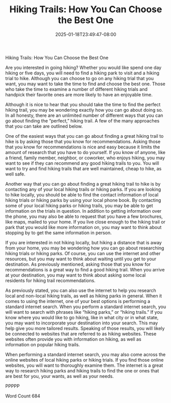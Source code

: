 ﻿---
title: "Hiking Trails:  How You Can Choose the Best One"
date: 2025-01-18T23:49:47-08:00
description: "TXT Tips for Web Success"
featured_image: "/images/TXT.jpg"
tags: ["TXT"]
---

Hiking Trails:  How You Can Choose the Best One

Are you interested in going hiking?  Whether you would like spend one day hiking or five days, you will need to find a hiking park to visit and a hiking trial to hike.  Although you can choose to go on any hiking trial that you want, you may want to take the time to find and choose the best one. Those who take the time to examine a number of different hiking trials and handpick their favorite ones are more likely to have an enjoyable time.  

Although it is nice to hear that you should take the time to find the perfect hiking trail, you may be wondering exactly how you can go about doing so. In all honesty, there are an unlimited number of different ways that you can go about finding the “perfect,” hiking trail.  A few of the many approaches that you can take are outlined below.

One of the easiest ways that you can go about finding a great hiking trail to hike is by asking those that you know for recommendations.  Asking those that you know for recommendations is nice and easy because it limits the amount of research that you have to do yourself.  If you know of anyone, like a friend, family member, neighbor, or coworker, who enjoys hiking, you may want to see if they can recommend any good hiking trails to you.  You will want to try and find hiking trails that are well maintained, cheap to hike, as well safe.

Another way that you can go about finding a great hiking trail to hike is by contacting any of your local hiking trails or hiking parks.  If you are looking to hike locally, you should be able to find the contact information of local hiking trials or hiking parks by using your local phone book. By contacting some of your local hiking parks or hiking trails, you may be able to get information on the trials in question.  In addition to getting information over the phone, you may also be able to request that you have a few brochures, like maps, mailed to your home.  If you live close enough to the hiking trail or park that you would like more information on, you may want to think about stopping by to get the same information in person.

If you are interested in not hiking locally, but hiking a distance that is away from your home, you may be wondering how you can go about researching hiking trials or hiking parks.  Of course, you can use the internet and other resources, but you may want to think about waiting until you get to your destination. As previously mentioned, asking those that you know for recommendations is a great way to find a good hiking trail.  When you arrive at your destination, you may want to think about asking some local residents for hiking trail recommendations.  

As previously stated, you can also use the internet to help you research local and non-local hiking trails, as well as hiking parks in general.  When it comes to using the internet, one of your best options is performing a standard internet search. When you perform a standard internet search, you will want to search with phrases like “hiking parks,” or “hiking trails.”  If you know where you would like to go hiking, like in what city or in what state, you may want to incorporate your destination into your search. This may help give you more tailored results.  Speaking of those results, you will likely be connected to websites that are referred to as hiking websites.  These websites often provide you with information on hiking, as well as information on popular hiking trails.

When performing a standard internet search, you may also come across the online websites of local hiking parks or hiking trials.  If you find those online websites, you will want to thoroughly examine them.  The internet is a great way to research hiking parks and hiking trails to find the one or ones that are best for you, your wants, as well as your needs.

PPPPP

Word Count 684

